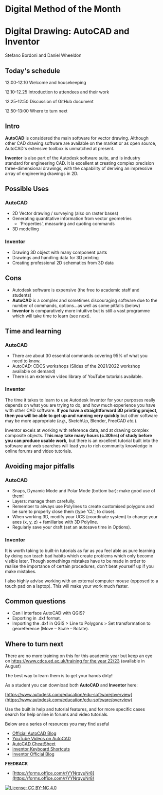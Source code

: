 # Digital Method of the Month
# Digital Drawing: AutoCAD and Inventor

Stefano Bordoni and Daniel Wheeldon

## Today's schedule

12:00-12:10 Welcome and housekeeping

12.10-12.25 Introduction to attendees and their work

12:25-12:50 Discussion of GitHub document

12.50-13:00 Where to turn next

## Intro

**AutoCAD** is considered the main software for vector drawing. Although other CAD drawing software are available on the market or as open source, AutoCAD's extensive toolbox is unmatched at present.

**Inventor** is also part of the Autodesk software suite, and is industry standard for engineering CAD. It is excellent at creating complex precision three-dimensional drawings, with the capability of deriving an impressive array of engineering drawings in 2D.

## Possible Uses

### AutoCAD

- 2D Vector drawing / surveying (also on raster bases)
- Generating quantitative information from vector geometries
  - 'Properties', measuring and quoting commands
- 3D modelling

### Inventor

- Drawing 3D object with many component parts
- Drawings and handling data for 3D printing
- Creating professional 2D schematics from 3D data

## Cons
- Autodesk software is expensive (the free to academic staff and students)
- **AutoCAD** is a complex and sometimes discouraging software due to the number of commands, options…as well as some pitfalls (below)
- **Inventor** is comparatively more intuitive but is still a vast programme which will take time to learn (see next).

## Time and learning

### AutoCAD

- There are about 30 essential commands covering 95% of what you need to know.
- AutoCAD: CDCS workshops (Slides of the 2021/2022 workshop available on demand)
- There is an extensive video library of YouTube tutorials available.

### Inventor

The time it takes to learn to use Autodesk Inventor for your purposes really depends on what you are trying to do, and how much experience you have with other CAD software. **If you have a straightforward 3D printing project, then you will be able to get up and running very quickly** but other software may be more appropriate (_e.g.,_ SketchUp, Blender, FreeCAD _etc._).

Inventor excels at working with reference data, and at drawing complex composite objects. **This may take many hours (c.30hrs) of study before you can produce usable work,** but there is an excellent tutorial built into the software and web searches will lead you to rich community knowledge in online forums and video tutorials.

## Avoiding major pitfalls 

### AutoCAD

- Snaps, Dynamic Mode and Polar Mode (bottom bar): make good use of them!
- Layers: manage them carefully.
- Remember to always use Polylines to create customised polygons and be sure to properly close them (type 'CL'; to close).
- When working 3D, modify your UCS (coordinate system) to change your axes (x, y, z) + familiarise with 3D Polyline.
- Regularly save your draft (set an autosave time in Options).

### Inventor

It is worth taking to built-in tutorials as far as you feel able as pure learning by doing can teach bad habits which create problems which only become visible later. Though somethings mistakes have to be made in order to realise the importance of certain procedures, don't beat yourself up if you make mistakes.

I also highly advise working with an external computer mouse (opposed to a touch pad on a laptop). This will make your work much faster.

## Common questions

- Can I interface AutoCAD with QGIS?
- Exporting in .dxf format.
- Importing the .dxf in QGIS > Line to Polygons > Set transformation to georeference (Move – Scale – Rotate).

## Where to turn next


There are no more training on this for this academic year but keep an eye on [https://www.cdcs.ed.ac.uk/training for the year 22/23](https://www.cdcs.ed.ac.uk/training%20for%20the%20year%2022/23) (available in August)

The best way to learn them is to get your hands dirty!

As a student you can download both **AutoCAD** and **Inventor** here:

[https://www.autodesk.com/education/edu-software/overview](https://www.autodesk.com/education/edu-software/overview)

Use the built in help and tutorial features, and for more specific cases search for help online in forums and video tutorials.

Below are a series of resources you may find useful

- [Official AutoCAD Blog](https://blogs.autodesk.com/autocad/)
- [YouTube Videos on AutoCAD](https://www.youtube.com/results?search_query=autocad)
- [AutoCAD CheatSheet](https://www.scan2cad.com/blog/cad/autocad-commands/)
- [Inventor Keyboard Shortcuts](https://damassets.autodesk.net/content/dam/autodesk/www/campaigns/inventor-resource/Inventor-Keyboard-Shortcuts-Guide.pdf)
- [Inventor Official Blog](https://blogs.autodesk.com/inventor/)

**FEEDBACK**

- [https://forms.office.com/r/YYNrqvuNr8](https://forms.office.com/r/YYNrqvuNr8)


[![License: CC BY-NC 4.0](https://licensebuttons.net/l/by-nc/4.0/80x15.png)](https://creativecommons.org/licenses/by-nc/4.0/)

